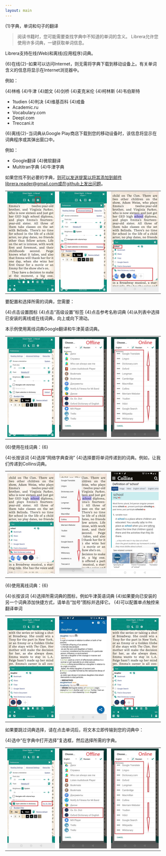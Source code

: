 ```yaml
---
layout: main
---
```


{1}字典，单词和句子的翻译

>阅读书籍时，您可能需要查找字典中不知道的单词的含义。 Librera允许您使用许多词典，一键获取单词信息。

Librera支持在线(Web)和离线(应用程序)词典。

{6}在线{2}-如果可以访问Internet，则无需将字典下载到移动设备上。有关单词含义的信息将显示在Internet浏览器中。

例如：

{4}林格
{4}牛津
{4}朗文
{4}剑桥
{4}麦克米伦
{4}柯林斯
{4}韦伯斯特
* 1tudien
{4}判决
{4}维基百科
{4}戒备
* Academic.ru
* Vocabulary.com
* Deepl.com
* Treccani.it

{6}离线{2}-当词典从Google Play商店下载到您的移动设备时，该信息将显示在词典程序或其弹出窗口中。

例如：

* Google翻译
{4}微软翻译
* Multitran字典
{4}牛津字典

如果您找不到必要的字典，则可以发送提案以将其添加到邮件librera.reader@gmail.com或在github上发出问题。

||||
|-|-|-|
|![](1.jpg)|![](2.jpg)|![](3.jpg)|


要配置和选择所需的词典，您需要：

{4}点击设置图标
{4}点击“高级设置”标签
{4}点击参考名称词典
{4}从列表中选择已安装的离线或在线词典，向上或向下滑动。

本示例使用离线词典Google翻译和牛津英语词典。

||||
|-|-|-|
|![](4.jpg)|![](55.jpg)|![](66.jpg)|


{6}使用在线词典：{6}

{4}长按该词
{4}选择“网络字典查询”
{4}选择要将单词传递到的词典。例如，让我们传递到Collins词典。


||||
|-|-|-|
|![](7.jpg)|![](8.jpg)|![](9.jpg)|

{6}使用离线词典：{6}

{4}长按该词
{4}选择所需词典的图标，例如牛津英语词典
{4}如果要向已安装的另一个词典添加快捷方式，请单击“加号”图标并选择它。
{4}可以配置单点触控来翻译单词

||||
|-|-|-|
|![](10.jpg)|![](11.jpg)|![](12.jpg)|


如果要跳过词典选择，请在点击单词后，将文本立即传输到您的词典中：

{4}选中“在字典中打开选择”复选框，然后选择所需的字典。

||||
|-|-|-|
|![](13.jpg)|![](55.jpg)|![](66.jpg)|
